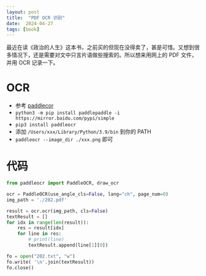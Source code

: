 ```yaml
---
layout: post
title:  "PDF OCR 识别"
date:  2024-04-27
tags: [book]
---
```


  最近在读《政治的人生》这本书，之前买的但现在没得卖了，甚是可惜。又想到很多情况下，还是需要对文中只言片语做些搜索的。所以想来用网上的 PDF 文件，并用 OCR 记录一下。

# OCR

* 参考 [paddlecor](https://github.com/PaddlePaddle/PaddleOCR/blob/main/doc/doc_ch/quickstart.md)
* `python3 -m pip install paddlepaddle -i https://mirror.baidu.com/pypi/simple`
* `pip3 install paddleocr`
* 添加 `/Users/xxx/Library/Python/3.9/bin` 到你的 PATH
* `paddleocr --image_dir ./xxx.png` 即可


# 代码

```py
from paddleocr import PaddleOCR, draw_ocr

ocr = PaddleOCR(use_angle_cls=False, lang="ch", page_num=0)
img_path = './202.pdf'

result = ocr.ocr(img_path, cls=False)
textResult = []
for idx in range(len(result)):
    res = result[idx]
    for line in res:
        # print(line)
        textResult.append(line[1][0])

fo = open("202.txt", "w")
fo.write( '\n'.join(textResult))
fo.close()
```
